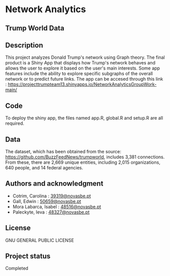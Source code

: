 # Network Analytics



## Trump World Data

## Description
This project analyzes Donald Trump's network using Graph theory. The final product is a Shiny App that displays how Trump's network behaves and allows the user to explore it based on the user's main interests. Some app features include the ability to explore specific subgraphs of the overall network or to predict future links. 
The app can be accesed through this link : https://projecttrumpteam13.shinyapps.io/NetworkAnalyticsGroupWork-main/

## Code
To deploy the shiny app, the files named app.R, global.R and setup.R are all required.

## Data
The dataset, which has been obtained from the source: https://github.com/BuzzFeedNews/trumpworld, includes 3,381 connections. From these, there are 2,669 unique entities, including 2,015 organizations, 640 people, and 14 federal agencies.

## Authors and acknowledgment
- Cotrim, Carolina : 39319@novasbe.pt
- Gall, Edwin : 50659@novasbe.pt
- Mora Labarca, Isabel : 48516@novasbe.pt
- Paleckyte, Ieva : 48327@novasbe.pt


## License
GNU GENERAL PUBLIC LICENSE

## Project status
Completed
